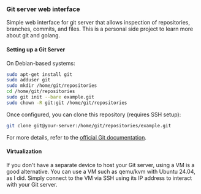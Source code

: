 ### Git server web interface

Simple web interface for git server that allows inspection of repositories, branches, commits, and files. This is a personal side project to learn more about git and golang.

#### Setting up a Git Server

On Debian-based systems:

```bash
sudo apt-get install git
sudo adduser git
sudo mkdir /home/git/repositories
cd /home/git/repositories
sudo git init --bare example.git
sudo chown -R git:git /home/git/repositories
```

Once configured, you can clone this repository (requires SSH setup):

```bash
git clone git@your-server:/home/git/repositories/example.git
```

For more details, refer to the [official Git documentation](https://git-scm.com/book/en/v2/Git-on-the-Server-The-Protocols).

#### Virtualization

If you don't have a separate device to host your Git server, using a VM is a good alternative. You can use a VM such as qemu/kvm with Ubuntu 24.04, as I did. Simply connect to the VM via SSH using its IP address to interact with your Git server.
